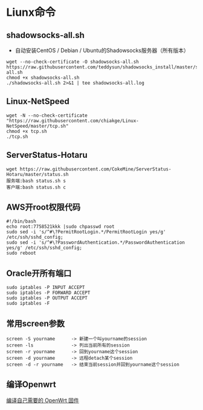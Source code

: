 # Liunx命令

## shadowsocks-all.sh
- 自动安装CentOS / Debian / Ubuntu的Shadowsocks服务器（所有版本）
```
wget --no-check-certificate -O shadowsocks-all.sh https://raw.githubusercontent.com/teddysun/shadowsocks_install/master/shadowsocks-all.sh
chmod +x shadowsocks-all.sh
./shadowsocks-all.sh 2>&1 | tee shadowsocks-all.log
```
## Linux-NetSpeed
```
wget -N --no-check-certificate "https://raw.githubusercontent.com/chiakge/Linux-NetSpeed/master/tcp.sh"
chmod +x tcp.sh
./tcp.sh
```
## ServerStatus-Hotaru
```
wget https://raw.githubusercontent.com/CokeMine/ServerStatus-Hotaru/master/status.sh
服务端:bash status.sh s
客户端:bash status.sh c
```

## AWS开root权限代码
```
#!/bin/bash
echo root:7758521kkk |sudo chpasswd root
sudo sed -i 's/^#\?PermitRootLogin.*/PermitRootLogin yes/g' /etc/ssh/sshd_config;
sudo sed -i 's/^#\?PasswordAuthentication.*/PasswordAuthentication yes/g' /etc/ssh/sshd_config;
sudo reboot
```
## Oracle开所有端口
```
sudo iptables -P INPUT ACCEPT
sudo iptables -P FORWARD ACCEPT
sudo iptables -P OUTPUT ACCEPT
sudo iptables -F
```
## 常用screen参数
```
screen -S yourname      -> 新建一个叫yourname的session
screen -ls              -> 列出当前所有的session
screen -r yourname      -> 回到yourname这个session
screen -d yourname      -> 远程detach某个session
screen -d -r yourname   -> 结束当前session并回到yourname这个session
```
## 编译Openwrt

[编译自己需要的 OpenWrt 固件](https://github.com/coolsnowwolf/lede "悬停显示")

